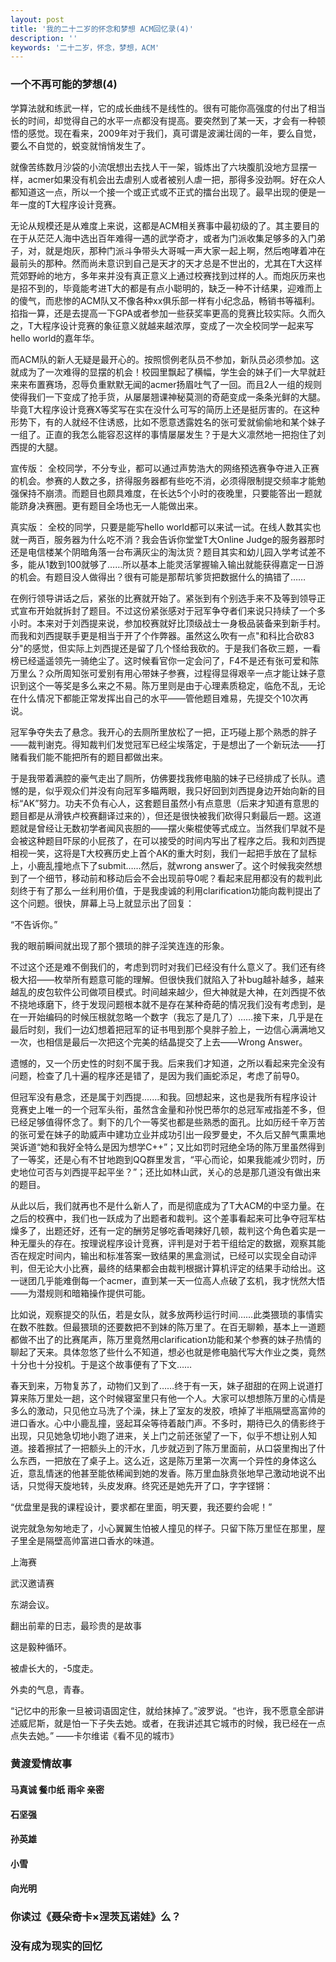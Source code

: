 ```yaml
---
layout: post
title: '我的二十二岁的怀念和梦想 ACM回忆录(4)'
description: ''
keywords: '二十二岁，怀念，梦想，ACM'
---
```


### 一个不再可能的梦想(4)

学算法就和练武一样，它的成长曲线不是线性的。很有可能你高强度的付出了相当长的时间，却觉得自己的水平一点都没有提高。要突然到了某一天，才会有一种顿悟的感觉。现在看来，2009年对于我们，真可谓是波澜壮阔的一年，要么自觉，要么不自觉的，蜕变就悄悄发生了。

就像苦练数月沙袋的小流氓想出去找人干一架，锻炼出了六块腹肌没地方显摆一样，acmer如果没有机会出去虐别人或者被别人虐一把，那得多没劲啊。好在众人都知道这一点，所以一个接一个或正式或不正式的擂台出现了。最早出现的便是一年一度的T大程序设计竞赛。

无论从规模还是从难度上来说，这都是ACM相关赛事中最初级的了。其主要目的在于从茫茫人海中选出百年难得一遇的武学奇才，或者为门派收集足够多的入门弟子，对，就是炮灰，那种门派斗争带头大哥喊一声大家一起上啊，然后咆哮着冲在最前头的那种。然而尚未意识到自己是天才的天才总是不世出的，尤其在T大这样荒郊野岭的地方，多年来并没有真正意义上通过校赛找到过样的人。而炮灰历来也是招不到的，毕竟能考进T大的都是有点小聪明的，缺乏一种不计结果，迎难而上的傻气，而悲惨的ACM队又不像各种xx俱乐部一样有小纪念品，畅销书等福利。掐指一算，还是去提高一下GPA或者参加一些获奖率更高的竞赛比较实际。久而久之，T大程序设计竞赛的象征意义就越来越浓厚，变成了一次全校同学一起来写hello world的嘉年华。

而ACM队的新人无疑是最开心的。按照惯例老队员不参加，新队员必须参加。这就成为了一次难得的显摆的机会！校园里飘起了横幅，学生会的妹子们一大早就赶来来布置赛场，忍辱负重默默无闻的acmer扬眉吐气了一回。而且2人一组的规则使得我们一下变成了抢手货，从屡屡翘课神秘莫测的奇葩变成一条条光鲜的大腿。毕竟T大程序设计竞赛X等奖写在实在没什么可写的简历上还是挺厉害的。在这种形势下，有的人就经不住诱惑，比如不愿意透露姓名的张可爱就偷偷地和某个妹子一组了。正直的我怎么能容忍这样的事情屡屡发生？于是大义凛然地一把抱住了刘西提的大腿。

宣传版：
全校同学，不分专业，都可以通过声势浩大的网络预选赛争夺进入正赛的机会。参赛的人数之多，挤得服务器都有些吃不消，必须得限制提交频率才能勉强保持不崩溃。而题目也颇具难度，在长达5个小时的夜晚里，只要能答出一题就能跻身决赛圈。更有题目全场也无一人能做出来。

真实版：
全校的同学，只要是能写hello world都可以来试一试。在线人数其实也就一两百，服务器为什么吃不消？我会告诉你堂堂T大Online Judge的服务器那时还是电信楼某个阴暗角落一台布满灰尘的淘汰货？题目其实和幼儿园入学考试差不多，能从1数到100就够了……所以基本上能灵活掌握输入输出就能获得嘉定一日游的机会。有题目没人做得出？很有可能是那帮坑爹货把数据什么的搞错了……

在例行领导讲话之后，紧张的比赛就开始了。紧张到有个别选手来不及等到领导正式宣布开始就拆封了题目。不过这份紧张感对于冠军争夺者们来说只持续了一个多小时。本来对于刘西提来说，参加校赛就好比顶级战士一身极品装备来到新手村。而我和刘西提联手更是相当于开了个作弊器。虽然这么吹有一点"和科比合砍83分"的感觉，但实际上刘西提还是留了几个怪给我砍的。于是我们各砍三题，一看榜已经遥遥领先一骑绝尘了。这时候看官你一定会问了，F4不是还有张可爱和陈万里么？众所周知张可爱别有用心带妹子参赛，过程得显得艰辛一点才能让妹子意识到这个一等奖是多么来之不易。陈万里则是由于心理素质稳定，临危不乱，无论在什么情况下都能正常发挥出自己的水平——管他题目难易，先提交个10次再说。

冠军争夺失去了悬念。我开心的去厕所里放松了一把，正巧碰上那个熟悉的胖子——裁判谢克。得知裁判们发觉冠军已经尘埃落定，于是想出了一个新玩法——打赌看我们能不能把所有的题目都做出来。

于是我带着满腔的豪气走出了厕所，仿佛要找我修电脑的妹子已经排成了长队。遗憾的是，似乎观众们并没有向冠军多瞄两眼，我只好回到刘西提身边开始向新的目标“AK”努力。功夫不负有心人，这套题目虽然小有点意思（后来才知道有意思的题目都是从滑铁卢校赛翻译过来的），但还是很快被我们砍得只剩最后一题。这道题就是曾经让无数初学者闻风丧胆的——摆火柴棍使等式成立。当然我们早就不是会被这种题目吓尿的小屁孩了，在可以接受的时间内写出了程序之后。我和刘西提相视一笑，这将是T大校赛历史上首个AK的重大时刻，我们一起把手放在了鼠标上，小鹿乱撞地点下了submit……然后，就wrong answer了。这个时候我突然想到了一个细节，移动前和移动后会不会出现前导0呢？看起来屁用都没有的裁判此刻终于有了那么一丝利用价值，于是我虔诚的利用clarification功能向裁判提出了这个问题。很快，屏幕上马上就显示出了回复：

“不告诉你。”

我的眼前瞬间就出现了那个猥琐的胖子淫笑连连的形象。

不过这个还是难不倒我们的，考虑到罚时对我们已经没有什么意义了。我们还有终极大招——枚举所有题意可能的理解。但很快我们就陷入了补bug越补越多，越来越乱的皮包软件公司做项目模式。时间越来越少，但大神就是大神，在刘西提不依不挠地琢磨下，终于发现问题根本就不是存在某种奇葩的情况我们没有考虑到，是在一开始编码的时候压根就忽略一个数字（我忘了是几了）……接下来，几乎是在最后时刻，我们一边幻想着把冠军的证书甩到那个臭胖子脸上，一边信心满满地又一次，也相信是最后一次把这个完美的结晶提交了上去——Wrong Answer。

遗憾的，又一个历史性的时刻不属于我。后来我们才知道，之所以看起来完全没有问题，检查了几十遍的程序还是错了，是因为我们画蛇添足，考虑了前导0。

但冠军没有悬念，还是属于刘西提.......和我。回想起来，这也是我所有程序设计竞赛史上唯一的一个冠军头衔，虽然含金量和孙悦巴蒂尔的总冠军戒指差不多，但已经足够值得怀念了。剩下的几个一等奖也都是些熟悉的面孔。比如历经千辛万苦的张可爱在妹子的助威声中建功立业并成功引出一段罗曼史，不久后又醉气熏熏地哭诉道“她和我好全特么是因为想学C++”；又比如罚时冠绝全场的陈万里虽然得到了一等奖，还是心有不甘地跑到QQ群里发言，“平心而论，如果我能减少罚时，历史地位可否与刘西提平起平坐？”；还比如林山武，关心的总是那几道没有做出来的题目。

从此以后，我们就再也不是什么新人了，而是彻底成为了T大ACM的中坚力量。在之后的校赛中，我们也一跃成为了出题者和裁判。这个差事看起来可比争夺冠军枯燥多了，出题还好，还有一定的酬劳足够吃香喝辣好几顿，裁判这个角色着实是一种无厘头的存在。按理说程序设计竞赛，评判是对于若干组给定的数据，观察其能否在规定时间内，输出和标准答案一致结果的黑盒测试，已经可以实现全自动评判，但无论大小比赛，最终的结果都会由裁判根据计算机评定的结果手动给出。这一谜团几乎能难倒每一个acmer，直到某一天一位高人点破了玄机，我才恍然大悟——为潜规则和暗箱操作提供可能。

比如说，观察提交的队伍，若是女队，就多放两秒运行时间……此类猥琐的事情实在数不胜数。但最猥琐的还要数把不到妹的陈万里了。在百无聊赖，基本上一道题都做不出了的比赛尾声，陈万里竟然用clarification功能和某个参赛的妹子热情的聊起了天来。具体忽悠了些什么不知道，想必也就是修电脑代写大作业之类，竟然十分也十分投机。于是这个故事便有了下文……

春天到来，万物复苏了，动物们又到了……终于有一天，妹子甜甜的在网上说道打算来陈万里处一趟，这个时候寝室里只有他一个人。大家可以想想陈万里的心情是多么的激动，只见他立马洗了个澡，抹上了室友的发胶，喷掉了半瓶隔壁高富帅的进口香水。心中小鹿乱撞，竖起耳朵等待着敲门声。不多时，期待已久的倩影终于出现，只见她急切地小跑了进来，关上门之前还张望了一下，似乎不想让别人知道。接着擦拭了一把额头上的汗水，几步就迈到了陈万里面前，从口袋里掏出了什么东西，一把放在了桌子上。这么近，这是陈万里第一次离一个异性的身体这么近，意乱情迷的他甚至能依稀闻到她的发香。陈万里血脉贲张地早己激动地说不出话，只觉得天旋地转，头皮发麻。终究还是她先开了口，字字铿锵：

“优盘里是我的课程设计，要求都在里面，明天要，我还要约会呢！”

说完就急匆匆地走了，小心翼翼生怕被人撞见的样子。只留下陈万里怔在那里，屋子里全是隔壁高帅富进口香水的味道。


上海赛

武汉邀请赛

东湖会议。

翻出前辈的日志，最珍贵的是故事

这是毅种循环。

被虐长大的，-5度走。

外卖的气息，青春。


“记忆中的形象一旦被词语固定住，就给抹掉了。”波罗说。“也许，我不愿意全部讲述威尼斯，就是怕一下子失去她。或者，在我讲述其它城市的时候，我已经在一点点失去她。” 	——卡尔维诺《看不见的城市》
### 黄渡爱情故事
#### 马真诚 餐巾纸 雨伞 亲密
#### 石坚强
#### 孙英雄
#### 小雪
#### 向光明

### 你读过《聂朵奇卡×涅茨瓦诺娃》么？

### 没有成为现实的回忆


